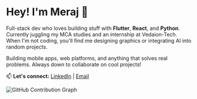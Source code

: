 # Hey! I'm Meraj 👋

Full-stack dev who loves building stuff with **Flutter**, **React**, and **Python**. Currently juggling my MCA studies and an internship at Vedaion-Tech. When I'm not coding, you'll find me designing graphics or integrating AI into random projects.

Building mobile apps, web platforms, and anything that solves real problems. Always down to collaborate on cool projects!

📫 **Let's connect:** [LinkedIn](https://linkedin.com/in/merajalam2001) | [Email](mailto:alamm1940@gmail.com)

![GitHub Contribution Graph](https://github-readme-activity-graph.vercel.app/graph?username=marvickps&theme=react-dark&custom_title=Monthly%20Contributions&area=true&point=hide)
